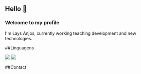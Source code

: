 ## Hello 👋
### Welcome to my profile
I'm Lays Anjos, currently working teaching development and new technologies.

##Linguagens
<div style="display: inline_block>
 
 <img src="https://cdn.jsdelivr.net/gh/devicons/devicon@latest/icons/csharp/csharp-original.svg" />
 <img src="https://cdn.jsdelivr.net/gh/devicons/devicon@latest/icons/javascript/javascript-original.svg" />
 <img src="https://cdn.jsdelivr.net/gh/devicons/devicon@latest/icons/p5js/p5js-original.svg" />
        
</div>

##Contact          
          



